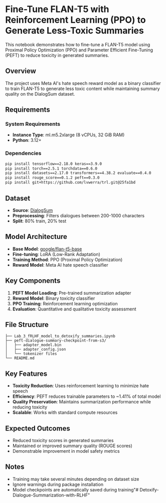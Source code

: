 # Fine-Tune FLAN-T5 with Reinforcement Learning (PPO) to Generate Less-Toxic Summaries

This notebook demonstrates how to fine-tune a FLAN-T5 model using Proximal Policy Optimization (PPO) and Parameter Efficient Fine-Tuning (PEFT) to reduce toxicity in generated summaries.

## Overview

The project uses Meta AI's hate speech reward model as a binary classifier to train FLAN-T5 to generate less toxic content while maintaining summary quality on the DialogSum dataset.

## Requirements

### System Requirements
- **Instance Type**: ml.m5.2xlarge (8 vCPUs, 32 GiB RAM)
- **Python**: 3.12+

### Dependencies
```bash
pip install tensorflow==2.18.0 keras==3.9.0
pip install torch==2.5.1 torchdata==0.6.0
pip install datasets==2.17.0 transformers==4.38.2 evaluate==0.4.0
pip install rouge_score==0.1.2 peft==0.3.0
pip install git+https://github.com/lvwerra/trl.git@25fa1bd
```

## Dataset

- **Source**: [DialogSum](https://huggingface.co/datasets/knkarthick/dialogsum)
- **Preprocessing**: Filters dialogues between 200-1000 characters
- **Split**: 80% train, 20% test

## Model Architecture

- **Base Model**: [google/flan-t5-base](https://huggingface.co/google/flan-t5-base)
- **Fine-tuning**: LoRA (Low-Rank Adaptation)
- **Training Method**: PPO (Proximal Policy Optimization)
- **Reward Model**: Meta AI hate speech classifier

## Key Components

1. **PEFT Model Loading**: Pre-trained summarization adapter
2. **Reward Model**: Binary toxicity classifier
3. **PPO Training**: Reinforcement learning optimization
4. **Evaluation**: Quantitative and qualitative toxicity assessment

## File Structure

```
├── Lab_3_fRLHF_model_to_detoxify_summaries.ipynb
├── peft-dialogue-summary-checkpoint-from-s3/
│   ├── adapter_model.bin
│   ├── adapter_config.json
│   └── tokenizer files
└── README.md
```

## Key Features

- **Toxicity Reduction**: Uses reinforcement learning to minimize hate speech
- **Efficiency**: PEFT reduces trainable parameters to ~1.41% of total model
- **Quality Preservation**: Maintains summarization performance while reducing toxicity
- **Scalable**: Works with standard compute resources

## Expected Outcomes

- Reduced toxicity scores in generated summaries
- Maintained or improved summary quality (ROUGE scores)
- Demonstrable improvement in model safety metrics

## Notes

- Training may take several minutes depending on dataset size
- Ignore warnings during package installation
- Model checkpoints are automatically saved during training"# Detoxify-Dialogue-Summarization-with-RLHF" 
